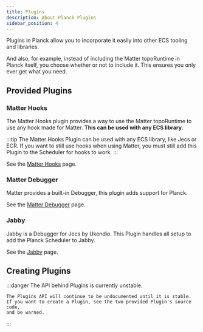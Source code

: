 ```yaml
---
title: Plugins
description: About Planck Plugins
sidebar_position: 4
---
```


Plugins in Planck allow you to incorporate it easily into other ECS tooling and libraries.

And also, for example, instead of including the Matter topoRuntime in Planck itself,
you choose whether or not to include it. This ensures you only ever get what you need.

## Provided Plugins

### Matter Hooks

The Matter Hooks plugin provides a way to use the Matter topoRuntime to use any
hook made for Matter. **This can be used with any ECS library.**

:::tip
The Matter Hooks Plugin can be used with any ECS library, like Jecs or ECR.
If you want to still use hooks when using Matter, you must still add this
Plugin to the Scheduler for hooks to work.
:::

See the [Matter Hooks](/docs/plugins/matter_hooks) page.

### Matter Debugger

Matter provides a built-in Debugger, this plugin adds support for Planck.

See the [Matter Debugger](/docs/plugins/matter_debugger) page.

### Jabby

Jabby is a Debugger for Jecs by Ukendio. This Plugin handles all setup to
add the Planck Scheduler to Jabby.

See the [Jabby](/docs/plugins/jabby) page.

## Creating Plugins

:::danger
    The API behind Plugins is currently unstable.

    The Plugins API will continue to be undocumented until it is stable.
    If you want to create a Plugin, see the two provided Plugin's source code,
    and be warned.
:::